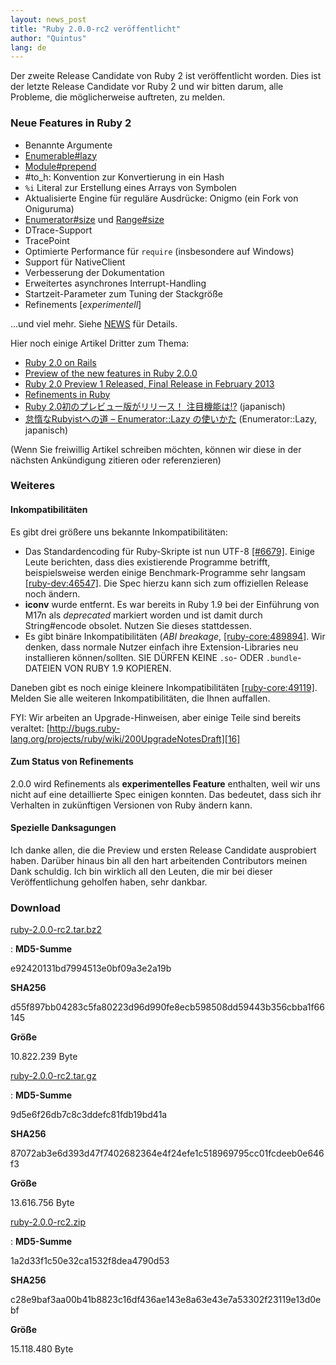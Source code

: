 ```yaml
---
layout: news_post
title: "Ruby 2.0.0-rc2 veröffentlicht"
author: "Quintus"
lang: de
---
```


Der zweite Release Candidate von Ruby 2 ist veröffentlicht worden. Dies
ist der letzte Release Candidate vor Ruby 2 und wir bitten darum, alle
Probleme, die möglicherweise auftreten, zu melden.

### Neue Features in Ruby 2

* Benannte Argumente
* [Enumerable#lazy][1]
* [Module#prepend][2]
* \#to\_h: Konvention zur Konvertierung in ein Hash
* `%i` Literal zur Erstellung eines Arrays von Symbolen
* Aktualisierte Engine für reguläre Ausdrücke: Onigmo (ein Fork von
  Oniguruma)
* [Enumerator#size][3] und [Range#size][4]
* DTrace-Support
* TracePoint
* Optimierte Performance für `require` (insbesondere auf Windows)
* Support für NativeClient
* Verbesserung der Dokumentation
* Erweitertes asynchrones Interrupt-Handling
* Startzeit-Parameter zum Tuning der Stackgröße
* Refinements \[*experimentell*\]

...und viel mehr. Siehe [NEWS][5] für Details.

Hier noch einige Artikel Dritter zum Thema:

* [Ruby 2.0 on Rails][6]
* [Preview of the new features in Ruby 2.0.0][7]
* [Ruby 2.0 Preview 1 Released, Final Release in February 2013][8]
* [Refinements in Ruby][9]
* [Ruby 2.0初のプレビュー版がリリース！ 注目機能は!?][10] (japanisch)
* [怠惰なRubyistへの道 – Enumerator::Lazy の使いかた][11] (Enumerator::Lazy,
  japanisch)

(Wenn Sie freiwillig Artikel schreiben möchten, können wir diese in der
nächsten Ankündigung zitieren oder referenzieren)

### Weiteres

#### Inkompatibilitäten

Es gibt drei größere uns bekannte Inkompatibilitäten:

* Das Standardencoding für Ruby-Skripte ist nun UTF-8 [\[#6679\]][12].
  Einige Leute berichten, dass dies existierende Programme betrifft,
  beispielsweise werden einige Benchmark-Programme sehr langsam
  [\[ruby-dev:46547\]][13]. Die Spec hierzu kann sich zum offiziellen
  Release noch ändern.
* **iconv** wurde entfernt. Es war bereits in Ruby 1.9 bei der
  Einführung von M17n als *deprecated* markiert worden und ist damit
  durch String#encode obsolet. Nutzen Sie dieses stattdessen.
* Es gibt binäre Inkompatibilitäten (*ABI breakage*,
  [\[ruby-core:489894\]][14]. Wir denken, dass normale Nutzer einfach
  ihre Extension-Libraries neu installieren können/sollten. SIE DÜRFEN
  KEINE `.so`- ODER `.bundle`-DATEIEN VON RUBY 1.9 KOPIEREN.

Daneben gibt es noch einige kleinere Inkompatibilitäten
[\[ruby-core:49119\]][15]. Melden Sie alle weiteren Inkompatibilitäten,
die Ihnen auffallen.

FYI: Wir arbeiten an Upgrade-Hinweisen, aber einige Teile sind bereits
veraltet:
[http://bugs.ruby-lang.org/projects/ruby/wiki/200UpgradeNotesDraft][16]

#### Zum Status von Refinements

2\.0.0 wird Refinements als **experimentelles Feature** enthalten, weil
wir uns nicht auf eine detaillierte Spec einigen konnten. Das bedeutet,
dass sich ihr Verhalten in zukünftigen Versionen von Ruby ändern kann.

#### Spezielle Danksagungen

Ich danke allen, die die Preview und ersten Release Candidate
ausprobiert haben. Darüber hinaus bin all den hart arbeitenden
Contributors meinen Dank schuldig. Ich bin wirklich all den Leuten, die
mir bei dieser Veröffentlichung geholfen haben, sehr dankbar.

### Download

[ruby-2.0.0-rc2.tar.bz2][17]

: **MD5-Summe**
  
  e92420131bd7994513e0bf09a3e2a19b
  
  **SHA256**
  
  d55f897bb04283c5fa80223d96d990fe8ecb598508dd59443b356cbba1f66145
  
  **Größe**
  
  10\.822.239 Byte

[ruby-2.0.0-rc2.tar.gz](fftp://ftp.ruby-lang.org/pub/ruby/2.0/ruby-2.0.0-rc2.tar.gz)

: **MD5-Summe**
  
  9d5e6f26db7c8c3ddefc81fdb19bd41a
  
  **SHA256**
  
  87072ab3e6d393d47f7402682364e4f24efe1c518969795cc01fcdeeb0e646f3
  
  **Größe**
  
  13\.616.756 Byte

[ruby-2.0.0-rc2.zip][18]

: **MD5-Summe**
  
  1a2d33f1c50e32ca1532f8dea4790d53
  
  **SHA256**
  
  c28e9baf3aa00b41b8823c16df436ae143e8a63e43e7a53302f23119e13d0ebf
  
  **Größe**
  
  15\.118.480 Byte



[1]: http://www.ruby-doc.org/core-2.0/Enumerable.html#method-i-lazy 
[2]: http://www.ruby-doc.org/core-2.0/Module.html#method-i-prepend 
[3]: http://www.ruby-doc.org/core-2.0/Enumerator.html#method-i-size 
[4]: http://www.ruby-doc.org/core-2.0/Range.html#method-i-size 
[5]: http://svn.ruby-lang.org/cgi-bin/viewvc.cgi/tags/v2_0_0_rc2/NEWS?view=markup 
[6]: https://speakerdeck.com/a_matsuda/ruby-2-dot-0-on-rails 
[7]: http://globaldev.co.uk/2012/11/ruby-2-0-0-preview-features/ 
[8]: http://www.infoq.com/news/2012/11/ruby-20-preview1 
[9]: http://timelessrepo.com/refinements-in-ruby 
[10]: http://el.jibun.atmarkit.co.jp/rails/2012/11/ruby-20-8256.html 
[11]: https://speakerdeck.com/nagachika/rubyist-enumeratorlazy 
[12]: https://bugs.ruby-lang.org/issues/6679 
[13]: http://blade.nagaokaut.ac.jp/cgi-bin/scat.rb/ruby/ruby-dev/46547 
[14]: http://blade.nagaokaut.ac.jp/cgi-bin/scat.rb/ruby/ruby-core/48984 
[15]: http://blade.nagaokaut.ac.jp/cgi-bin/scat.rb/ruby/ruby-core/49119 
[16]: http://bugs.ruby-lang.org/projects/ruby/wiki/200UpgradeNotesDraft 
[17]: ftp://ftp.ruby-lang.org/pub/ruby/2.0/ruby-2.0.0-rc2.tar.bz2 
[18]: ftp://ftp.ruby-lang.org/pub/ruby/2.0/ruby-2.0.0-rc2.zip 
